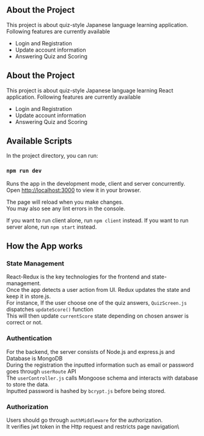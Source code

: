 ## About the Project

This project is about quiz-style Japanese language learning application.
Following features are currently available

- Login and Registration
- Update account information
- Answering Quiz and Scoring

## About the Project

This project is about quiz-style Japanese language learning React application.
Following features are currently available

- Login and Registration
- Update account information
- Answering Quiz and Scoring

## Available Scripts

In the project directory, you can run:

### `npm run dev`

Runs the app in the development mode, client and server concurrently.\
Open [http://localhost:3000](http://localhost:3000) to view it in your browser.

The page will reload when you make changes.\
You may also see any lint errors in the console.

If you want to run client alone, run `npm client` instead.
If you want to run server alone, run `npm start` instead.

## How the App works

### State Management

React-Redux is the key technologies for the frontend and state-management.\
Once the app detects a user action from UI. Redux updates the state and keep it in store.js.\
For instance, If the user choose one of the quiz answers, `QuizScreen.js` dispatches `updateScore()` function\
This will then update `currentScore` state depending on chosen answer is correct or not.

### Authentication

For the backend, the server consists of Node.js and express.js and Database is MongoDB\
During the registration the inputted information such as email or password goes through `userRoute` API\
The `userController.js` calls Mongoose schema and interacts with database to store the data.\
Inputted password is hashed by `bcrypt.js` before being stored.

### Authorization

Users should go through `authMiddleware` for the authorization.\
It verifies jwt token in the Http request and restricts page navigation\
